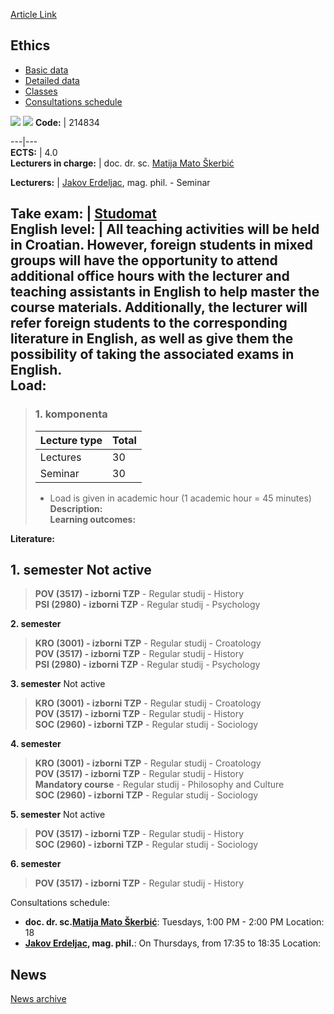 [Article Link](https://www.fhs.hr/en/course/eth_a)

## Ethics
  * [Basic data](https://www.fhs.hr/en/course/eth_a#v1id-523774_266667_1_0 "Basic data")
  * [Detailed data](https://www.fhs.hr/en/course/eth_a#v1id-523774_266667_1_1 "Detailed data")
  * [Classes](https://www.fhs.hr/en/course/eth_a#v1id-523774_266667_1_2 "Classes")
  * [Consultations schedule](https://www.fhs.hr/en/course/eth_a#v1id-523774_266667_1_3 "Consultations schedule")


[![](https://www.fhs.hr/img/flags/gif/hr.gif)](https://www.fhs.hr/predmet/etika_a) [![](https://www.fhs.hr/img/flags/gif/gb.gif)](https://www.fhs.hr/en/course/eth_a)
**Code:** |  214834  
  
---|---  
**ECTS:** |  4.0   
**Lecturers in charge:** |  doc. dr. sc. [Matija Mato Škerbić](https://www.fhs.hr/staff/matija_mato.skerbic)   
  
**Lecturers:** |  [Jakov Erdeljac](https://www.fhs.hr/djelatnik/jakov.erdeljac), mag. phil. - Seminar  
  
**Take exam:** |  [Studomat](http://www.isvu.hr/studomat)  
**English level:** |  All teaching activities will be held in Croatian. However, foreign students in mixed groups will have the opportunity to attend additional office hours with the lecturer and teaching assistants in English to help master the course materials. Additionally, the lecturer will refer foreign students to the corresponding literature in English, as well as give them the possibility of taking the associated exams in English.   
**Load:**  
---  
> ### 1. komponenta
> | Lecture type | Total  
> ---|---  
> Lectures | 30  
> Seminar | 30  
> * Load is given in academic hour (1 academic hour = 45 minutes)   
**Description:**  
> **Learning outcomes:**  

  
**Literature:**  

  
**1. semester** Not active  
---  
> **POV (3517) - izborni TZP** - Regular studij - History  
>  **PSI (2980) - izborni TZP** - Regular studij - Psychology  
>   
  
**2. semester**  
> **KRO (3001) - izborni TZP** - Regular studij - Croatology  
>  **POV (3517) - izborni TZP** - Regular studij - History  
>  **PSI (2980) - izborni TZP** - Regular studij - Psychology  
>   
  
**3. semester** Not active  
> **KRO (3001) - izborni TZP** - Regular studij - Croatology  
>  **POV (3517) - izborni TZP** - Regular studij - History  
>  **SOC (2960) - izborni TZP** - Regular studij - Sociology  
>   
  
**4. semester**  
> **KRO (3001) - izborni TZP** - Regular studij - Croatology  
>  **POV (3517) - izborni TZP** - Regular studij - History  
>  **Mandatory course** - Regular studij - Philosophy and Culture  
>  **SOC (2960) - izborni TZP** - Regular studij - Sociology  
>   
  
**5. semester** Not active  
> **POV (3517) - izborni TZP** - Regular studij - History  
>  **SOC (2960) - izborni TZP** - Regular studij - Sociology  
>   
  
**6. semester**  
> **POV (3517) - izborni TZP** - Regular studij - History  
>   
Consultations schedule: 
  * **doc. dr. sc.[Matija Mato Škerbić](https://www.fhs.hr/staff/matija_mato.skerbic)**: 
Tuesdays, 1:00 PM - 2:00 PM
Location: 18 
  * **[Jakov Erdeljac](https://www.fhs.hr/djelatnik/jakov.erdeljac), mag. phil.**: 
On Thursdays, from 17:35 to 18:35
Location: 


## News
[News archive](https://www.fhs.hr/en/course/eth_a?@=21cd8#news_120243 "News archive")
